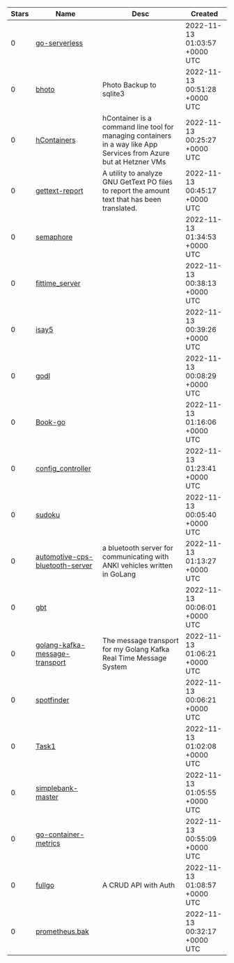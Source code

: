 | Stars | Name | Desc | Created | 
| ----- | ------- | ------------- | ------------- |
| 0 | [go-serverless](https://github.com/MhlengiNgubane/go-serverless) |  | 2022-11-13 01:03:57 +0000 UTC |
| 0 | [bhoto](https://github.com/jonathongardner/bhoto) | Photo Backup to sqlite3 | 2022-11-13 00:51:28 +0000 UTC |
| 0 | [hContainers](https://github.com/hContainers/hContainers) | hContainer is a command line tool for managing containers in a way like App Services from Azure but at Hetzner VMs | 2022-11-13 00:25:27 +0000 UTC |
| 0 | [gettext-report](https://github.com/brianpursley/gettext-report) | A utility to analyze GNU GetText PO files to report the amount text that has been translated. | 2022-11-13 00:45:17 +0000 UTC |
| 0 | [semaphore](https://github.com/hsblhsn/semaphore) |  | 2022-11-13 01:34:53 +0000 UTC |
| 0 | [fittime_server](https://github.com/Sosuke1019/fittime_server) |  | 2022-11-13 00:38:13 +0000 UTC |
| 0 | [isay5](https://github.com/manhngoc99999/isay5) |  | 2022-11-13 00:39:26 +0000 UTC |
| 0 | [godl](https://github.com/sftfjugg/godl) |  | 2022-11-13 00:08:29 +0000 UTC |
| 0 | [Book-go](https://github.com/Maheen-Jahangeer/Book-go) |  | 2022-11-13 01:16:06 +0000 UTC |
| 0 | [config_controller](https://github.com/zverevaamaria/config_controller) |  | 2022-11-13 01:23:41 +0000 UTC |
| 0 | [sudoku](https://github.com/kheuch93/sudoku) |  | 2022-11-13 00:05:40 +0000 UTC |
| 0 | [automotive-cps-bluetooth-server](https://github.com/gmaldona/automotive-cps-bluetooth-server) | a bluetooth server for communicating with ANKI vehicles written in GoLang | 2022-11-13 01:13:27 +0000 UTC |
| 0 | [gbt](https://github.com/WebWizrd8/gbt) |  | 2022-11-13 00:06:01 +0000 UTC |
| 0 | [golang-kafka-message-transport](https://github.com/ronappleton/golang-kafka-message-transport) | The message transport for my Golang Kafka Real Time Message System | 2022-11-13 01:06:21 +0000 UTC |
| 0 | [spotfinder](https://github.com/siqpush/spotfinder) |  | 2022-11-13 00:06:21 +0000 UTC |
| 0 | [Task1](https://github.com/hurahmeh/Task1) |  | 2022-11-13 01:02:08 +0000 UTC |
| 0 | [simplebank-master](https://github.com/hatsukoi-599/simplebank-master) |  | 2022-11-13 01:05:55 +0000 UTC |
| 0 | [go-container-metrics](https://github.com/Krzysi3k/go-container-metrics) |  | 2022-11-13 00:55:09 +0000 UTC |
| 0 | [fullgo](https://github.com/mvr-garcia/fullgo) | A CRUD API with Auth | 2022-11-13 01:08:57 +0000 UTC |
| 0 | [prometheus.bak](https://github.com/6shell/prometheus.bak) |  | 2022-11-13 00:32:17 +0000 UTC |

